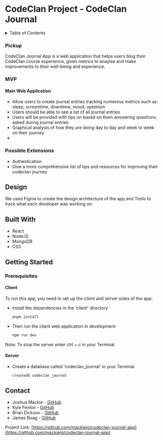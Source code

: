 # CodeClan Project - CodeClan Journal

<!-- TABLE OF CONTENTS -->
<details>
  <summary>Table of Contents</summary>
  <ol>
    <li>
      <a href="#about">About</a>
      <ul>
        <li><a href="#design">Design</a></li>
        <li><a href="#built-with">Built With</a></li>
        <li><a href="#reflections">Reflections</a></li>
      </ul>
    </li>
    <li>
      <a href="#getting-started">Getting Started</a>
      <ul>
        <li><a href="#installation">Installation</a></li>
      </ul>
    </li>
    <li><a href="#contact">Contact</a></li>
    <li><a href="#acknowledgments">Acknowledgments</a></li>
  </ol>
</details>

<!-- ABOUT -->
### Pickup

CodeClan Journal App is a web application that helps users blog their CodeClan course experience, given metrics to anaylse and make improvements to their well-being and experience.


<!-- BRIEF -->
### MVP

#### Main Web Application
* Allow users to create journal entries tracking numerous metrics such as: sleep, screentime, downtime, mood, optimism
* Users should be able to see a list of all journal entries
* Users will be provided with tips on based on them answering questions asked during journal entries
* Graphical analysis of how they are doing day to day and week to week on their journey
* 
### Possible Extensions

* Authentication
* Give a more comprehensive list of tips and resources for improving their codeclan journey

<!-- DESIGN -->
## Design
We used Figma to create the design architecture of the app and Trello to track what each developer was working on.

<!-- BUILT WITH -->
## Built With

* React
* NodeJS
* MongoDB
* CSS
  

<!-- GETTING STARTED -->
## Getting Started
### Prerequisites

#### Client

To run this app, you need to set up the client and server sides of the app: 
* Install the dependencies in the 'client' directory
  ```sh
  pnpm install
  ```

* Then run the client web application in development
  ```sh
  npm run dev
  ```

Note: To stop the server enter ctrl + c in your Terminal

#### Server

* Create a database called 'codeclan_journal' in your Terminal
  ```sh
  createdb codeclan_journal
  ```

<!-- CONTACT -->
## Contact

* Joshua Mackie - [GitHub](https://github.com/mackiejg)
* Kyle Fenlon - [GitHub](https://github.com/kylefenlon)
* Brian Dickson - [GitHub](https://github.com/bbbbblddddd)
* James Boag - [GitHub](https://github.com/DayByDayBy)
  
Project Link: [https://github.com/mackiejg/codeclan-journal-app](https://github.com/mackiejg/codeclan-journal-app)
